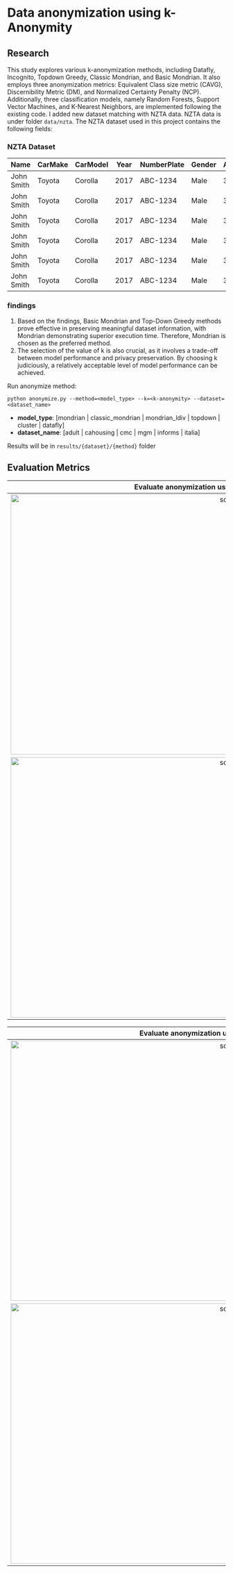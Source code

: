 # Data anonymization using k-Anonymity
## Research
This study explores various k-anonymization methods, including Datafly, Incognito, Topdown Greedy, Classic Mondrian, and Basic Mondrian. It also employs three anonymization metrics: Equivalent Class size metric (CAVG), Discernibility Metric (DM), and Normalized Certainty Penalty (NCP). Additionally, three classification models, namely Random Forests, Support Vector Machines, and K-Nearest Neighbors, are implemented following the existing code. I added new dataset matching with NZTA data.
NZTA data is under folder `data/nzta`. The NZTA dataset used in this project contains the following fields:
### NZTA Dataset

| Name        | CarMake     | CarModel | Year | NumberPlate | Gender | Age | Date       | PrimaryContributor | CrashSeverity | Zipcode |
|-------------|-------------|----------|------|-------------|--------|-----|------------|--------------------|---------------|---------|
| John Smith  | Toyota      | Corolla  | 2017 | ABC-1234    | Male   | 34  | 2021-03-12 | Yes                | non-fatal     | 65001   |
| John Smith  | Toyota      | Corolla  | 2017 | ABC-1234    | Male   | 34  | 2022-03-31 | No                 | non-fatal     | 94005   |
| John Smith  | Toyota      | Corolla  | 2017 | ABC-1234    | Male   | 34  | 2022-01-01 | No                 | extremely     | 42955   |
| John Smith  | Toyota      | Corolla  | 2017 | ABC-1234    | Male   | 34  | 2022-01-14 | Yes                | extremely     | 36306   |
| John Smith  | Toyota      | Corolla  | 2017 | ABC-1234    | Male   | 34  | 2021-12-02 | No                 | non-fatal     | 41615   |
| John Smith  | Toyota      | Corolla  | 2017 | ABC-1234    | Male   | 34  | 2021-06-12 | No                 | extremely     | 65675   |

### findings
1. Based on the findings, Basic Mondrian and Top-Down Greedy methods prove effective in preserving meaningful dataset information, with Mondrian demonstrating superior execution time. Therefore, Mondrian is chosen as the preferred method. 
2. The selection of the value of k is also crucial, as it involves a trade-off between model performance and privacy preservation. By choosing k judiciously, a relatively acceptable level of model performance can be achieved.

Run anonymize method:
```
python anonymize.py --method=<model_type> --k=<k-anonymity> --dataset=<dataset_name>
```
- **model_type**: [mondrian | classic_mondrian | mondrian_ldiv | topdown | cluster | datafly]
- **dataset_name**: [adult | cahousing | cmc | mgm | informs | italia]

Results will be in ```results/{dataset}/{method}``` folder


## Evaluation Metrics
  
| Evaluate anonymization using information loss metrics |
|:-------------------------:|
|<img width="1000" height="600" alt="screen" src="demo/metrics.png"> |
|<img width="1000" height="600" alt="screen" src="demo/metrics2.png"> |
  

| Evaluate anonymization using classification models |
|:-------------------------:|
|<img width="1000" height="600" alt="screen" src="demo/metrics_ml.png"> |
|<img width="1000" height="600" alt="screen" src="demo/metrics_ml2.png"> |
